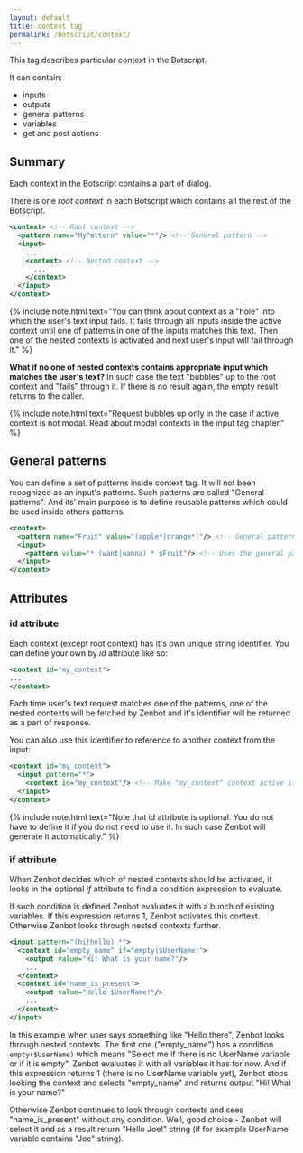 ```yaml
---
layout: default
title: context tag
permalink: /botscript/context/
---
```


This tag describes particular context in the Botscript.

It can contain:

- inputs
- outputs
- general patterns
- variables
- get and post actions

## Summary
Each context in the Botscript contains a part of dialog.

There is one _root context_ in each Botscript which contains all the rest of the Botscript.

```xml
<context> <!-- Root context -->
  <pattern name="MyPattern" value="*"/> <!-- General pattern -->
  <input>
    ...
    <context> <!-- Nested context -->
      ...
    </context>
  </input>
</context>
```

{% include note.html text="You can think about context as a \"hole\" into which the user's text input fails.
It fails through all inputs inside the active context until one of patterns in one of the inputs matches this text.
Then one of the nested contexts is activated and next user's input will fail through it." %}

**What if no one of nested contexts contains appropriate input which matches the user\'s text?**
In such case the text "bubbles" up to the root context and "fails" through it.
If there is no result again, the empty result returns to the caller.

{% include note.html text="Request bubbles up only in the case if active context is not modal.
Read about modal contexts in the input tag chapter." %}

## General patterns
You can define a set of patterns inside context tag. It will not been recognized as an input\'s patterns.
Such patterns are called "General patterns". And its\' main purpose is to define reusable patterns which could be used inside others patterns.

```xml
<context>
  <pattern name="Fruit" value="(apple*|orange*)"/> <!-- General pattern -->
  <input>
    <pattern value="* (want|wanna) * $Fruit"/> <!-- Uses the general pattern -->
  </input>
</context>
```

## Attributes

### **id** attribute
Each context (except root context) has it\'s own unique string identifier.
You can define your own by _id_ attribute like so:

```xml
<context id="my_context">
...
</context>
```

Each time user\'s text request matches one of the patterns, one of the nested contexts will be fetched by Zenbot and it\'s identifier will be returned as a part of response.

You can also use this identifier to reference to another context from the input:

```xml
<context id="my_context">
  <input pattern="*">
    <context id="my_context"/> <!-- Make "my_context" context active if this input matches user's input -->
  </input>
</context>
```

{% include note.html text="Note that id attribute is optional.
You do not have to define it if you do not need to use it. In such case Zenbot will generate it automatically." %}

### **if** attribute
When Zenbot decides which of nested contexts should be activated, it looks in the optional _if_ attribute to find a condition expression to evaluate.

If such condition is defined Zenbot evaluates it with a bunch of existing variables.
If this expression returns 1, Zenbot activates this context. Otherwise Zenbot looks through nested contexts further.

```xml
<input pattern="(hi|hello) *">
  <context id="empty_name" if="empty($UserName)">
    <output value="Hi! What is your name?"/>
    ...
  </context>
  <context id="name_is_present">
    <output value="Hello $UserName!"/>
    ...
  </context>
</input>
```

In this example when user says something like "Hello there", Zenbot looks through nested contexts.
The first one ("empty_name") has a condition `empty($UserName)` which means "Select me if there is no UserName variable or if it is empty".
Zenbot evaluates it with all variables it has for now. And if this expression returns 1 (there is no UserName variable yet),
Zenbot stops looking the context and selects "empty_name" and returns output "Hi! What is your name?"

Otherwise Zenbot continues to look through contexts and sees "name_is_present" without any condition.
Well, good choice - Zenbot will select it and as a result return "Hello Joe!" string (if for example UserName variable contains "Joe" string).

